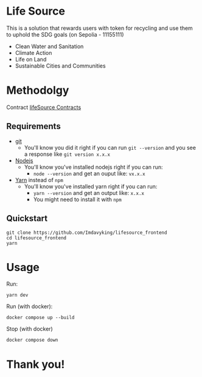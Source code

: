 # Life Source

This is a solution that rewards users with token for recycling and use them to uphold the SDG goals (on Sepolia - 11155111)

- Clean Water and Sanitation
- Climate Action
- Life on Land
- Sustainable Cities and Communities

# Methodolgy

Contract
[lifeSource Contracts](https://github.com/Imdavyking/life_source_starknet_contracts)

## Requirements

- [git](https://git-scm.com/book/en/v2/Getting-Started-Installing-Git)
  - You'll know you did it right if you can run `git --version` and you see a response like `git version x.x.x`
- [Nodejs](https://nodejs.org/en/)
  - You'll know you've installed nodejs right if you can run:
    - `node --version` and get an ouput like: `vx.x.x`
- [Yarn](https://classic.yarnpkg.com/lang/en/docs/install/) instead of `npm`
  - You'll know you've installed yarn right if you can run:
    - `yarn --version` and get an output like: `x.x.x`
    - You might need to install it with `npm`

## Quickstart

```
git clone https://github.com/Imdavyking/lifesource_frontend
cd lifesource_frontend
yarn
```

# Usage

Run:

```
yarn dev
```

Run (with docker):

```
docker compose up --build
```

Stop (with docker)

```
docker compose down
```

# Thank you!
